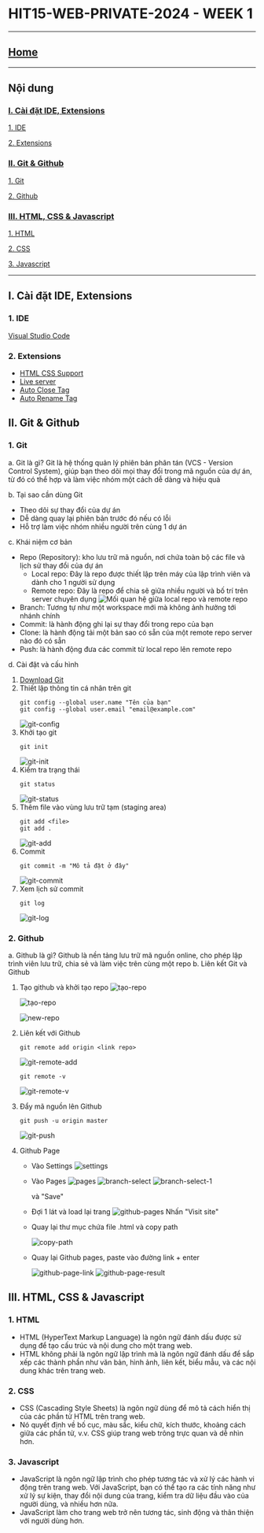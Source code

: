 # HIT15-WEB-PRIVATE-2024 - WEEK 1

---

## [Home](../README.html)

---

## Nội dung

### [I. Cài đặt IDE, Extensions](#i-cài-đặt-ide-extensions)

[1. IDE](#1-ide)

[2. Extensions](#2-extensions)

### [II. Git & Github](#ii-git--github)

[1. Git](#1-git)

[2. Github](#2-github)

### [III. HTML, CSS & Javascript](#iii-html-css--javascript)

[1. HTML](#1-html)

[2. CSS](#2-css)

[3. Javascript](#3-javascript)

---

## I. Cài đặt IDE, Extensions

### 1. IDE

[Visual Studio Code](https://code.visualstudio.com/Download)

### 2. Extensions

- [HTML CSS Support](https://marketplace.visualstudio.com/items?itemName=ecmel.vscode-html-css)
- [Live server](https://marketplace.visualstudio.com/items?itemName=ritwickdey.LiveServer)
- [Auto Close Tag](https://marketplace.visualstudio.com/items?itemName=formulahendry.auto-close-tag)
- [Auto Rename Tag](https://marketplace.visualstudio.com/items?itemName=formulahendry.auto-rename-tag)

## II. Git & Github

### 1. Git

a. Git là gì?
Git là hệ thống quản lý phiên bản phân tán (VCS - Version Control System), giúp bạn theo dõi mọi thay đổi trong mã nguồn của dự án, từ đó có thể hợp và làm việc nhóm một cách dễ dàng và hiệu quả

b. Tại sao cần dùng Git

- Theo dõi sự thay đổi của dự án
- Dễ dàng quay lại phiên bản trước đó nếu có lỗi
- Hỗ trợ làm việc nhóm nhiều người trên cùng 1 dự án

c. Khái niệm cơ bản

- Repo (Repository): kho lưu trữ mã nguồn, nơi chứa toàn bộ các file và lịch sử thay đổi của dự án
  - Local repo: Đây là repo được thiết lập trên máy của lập trình viên và dành cho 1 người sử dụng
  - Remote repo: Đây là repo để chia sẽ giữa nhiều người và bố trí trên server chuyên dụng
    ![Mối quan hệ giữa local repo và remote repo](./image/repo.png)
- Branch: Tương tự như một workspace mới mà không ảnh hưởng tới nhánh chính
- Commit: là hành động ghi lại sự thay đổi trong repo của bạn
- Clone: là hành động tải một bản sao có sẵn của một remote repo server nào đó có sẵn
- Push: là hành động đưa các commit từ local repo lên remote repo

d. Cài đặt và cấu hình

1. [Download Git](https://git-scm.com/downloads?ref=blog.haposoft.com)
2. Thiết lập thông tin cá nhân trên git
   ```git
   git config --global user.name "Tên của bạn"
   git config --global user.email "email@example.com"
   ```
   ![git-config](./image/git-config.png)
3. Khởi tạo git
   ```git
   git init
   ```
   ![git-init](./image/git-init.png)
4. Kiểm tra trạng thái
   ```git
   git status
   ```
   ![git-status](./image/git-status.png)
5. Thêm file vào vùng lưu trữ tạm (staging area)
   ```git
   git add <file>
   git add .
   ```
   ![git-add](./image/git-add.png)
6. Commit
   ```git
   git commit -m "Mô tả đặt ở đây"
   ```
   ![git-commit](./image/git-commit.png)
7. Xem lịch sử commit
   ```git
   git log
   ```
   ![git-log](./image/git-log.png)

### 2. Github

a. Github là gì?
Github là nền tảng lưu trữ mã nguồn online, cho phép lập trình viên lưu trữ, chia sẻ và làm việc trên cùng một repo
b. Liên kết Git và Github

1. Tạo github và khởi tạo repo
   ![tạo-repo](./image/add-repo-1.png)

   ![tạo-repo](./image/add-repo-2.png)

   ![new-repo](./image/new-repo.png)

2. Liên kết với Github

   ```git
   git remote add origin <link repo>
   ```

   ![git-remote-add](./image/git-remote-add.png)

   ```git
   git remote -v
   ```

   ![git-remote-v](./image/git-remote-v.png)

3. Đẩy mã nguồn lên Github

   ```git
   git push -u origin master
   ```

   ![git-push](./image/git-push.png)

4. Github Page

   - Vào Settings
     ![settings](./image/settings.png)
   - Vào Pages
     ![pages](./image/pages.png)
     ![branch-select](./image/branch-select.png)
     ![branch-select-1](./image/branch-select-1.png)

     và "Save"

   - Đợi 1 lát và load lại trang
     ![github-pages](./image/github-pages.png)
     Nhấn "Visit site"
   - Quay lại thư mục chứa file .html và copy path

     ![copy-path](./image/copy-path.png)

   - Quay lại Github pages, paste vào đường link + enter

     ![github-page-link](./image/github-page-link.png)
     ![github-page-result](./image/github-page-result.png)

## III. HTML, CSS & Javascript

### 1. HTML

- HTML (HyperText Markup Language) là ngôn ngữ đánh dấu được sử dụng để tạo cấu trúc và nội dung cho một trang web.
- HTML không phải là ngôn ngữ lập trình mà là ngôn ngữ đánh dấu để sắp xếp các thành phần như văn bản, hình ảnh, liên kết, biểu mẫu, và các nội dung khác trên trang web.

### 2. CSS

- CSS (Cascading Style Sheets) là ngôn ngữ dùng để mô tả cách hiển thị của các phần tử HTML trên trang web.
- Nó quyết định về bố cục, màu sắc, kiểu chữ, kích thước, khoảng cách giữa các phần tử, v.v. CSS giúp trang web trông trực quan và dễ nhìn hơn.

### 3. Javascript

- JavaScript là ngôn ngữ lập trình cho phép tương tác và xử lý các hành vi động trên trang web. Với JavaScript, bạn có thể tạo ra các tính năng như xử lý sự kiện, thay đổi nội dung của trang, kiểm tra dữ liệu đầu vào của người dùng, và nhiều hơn nữa.
- JavaScript làm cho trang web trở nên tương tác, sinh động và thân thiện với người dùng hơn.
